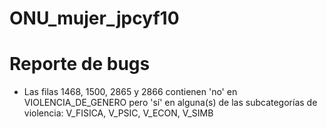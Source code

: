 # ONU_mujer_jpcyf10

# Reporte de bugs

- Las filas 1468, 1500, 2865 y 2866 contienen 'no' en VIOLENCIA_DE_GENERO pero 'sí' en alguna(s) de las subcategorías de violencia: V_FISICA, V_PSIC, V_ECON, V_SIMB
